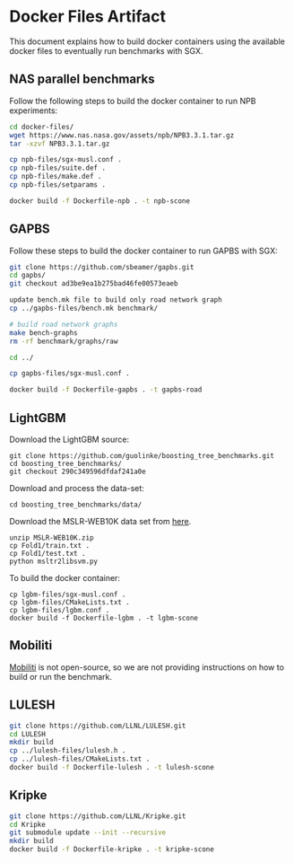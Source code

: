 # Docker Files Artifact

This document explains how to build docker containers using the available docker files to eventually run
benchmarks with SGX.

## NAS parallel benchmarks

Follow the following steps to build the docker container to run NPB experiments:

```sh
cd docker-files/
wget https://www.nas.nasa.gov/assets/npb/NPB3.3.1.tar.gz
tar -xzvf NPB3.3.1.tar.gz

cp npb-files/sgx-musl.conf .
cp npb-files/suite.def .
cp npb-files/make.def .
cp npb-files/setparams .

docker build -f Dockerfile-npb . -t npb-scone
```

## GAPBS

Follow these steps to build the docker container to run GAPBS with SGX:

```sh
git clone https://github.com/sbeamer/gapbs.git
cd gapbs/
git checkout ad3be9ea1b275bad46fe00573eaeb

update bench.mk file to build only road network graph
cp ../gapbs-files/bench.mk benchmark/

# build road network graphs
make bench-graphs
rm -rf benchmark/graphs/raw

cd ../

cp gapbs-files/sgx-musl.conf .

docker build -f Dockerfile-gapbs . -t gapbs-road
```

## LightGBM

Download the LightGBM source:

```
git clone https://github.com/guolinke/boosting_tree_benchmarks.git
cd boosting_tree_benchmarks/
git checkout 290c349596dfdaf241a0e
```

Download and process the data-set:

```
cd boosting_tree_benchmarks/data/
```

Download the MSLR-WEB10K data set from [here](https://www.microsoft.com/en-us/research/project/mslr/).

```
unzip MSLR-WEB10K.zip
cp Fold1/train.txt .
cp Fold1/test.txt .
python msltr2libsvm.py 
```
To build the docker container:

```
cp lgbm-files/sgx-musl.conf .
cp lgbm-files/CMakeLists.txt .
cp lgbm-files/lgbm.conf .
docker build -f Dockerfile-lgbm . -t lgbm-scone
```

## Mobiliti

[Mobiliti](https://crd.lbl.gov/departments/computer-science/cag/research/mobiliti/) is not open-source, so we are not providing instructions on how to build or run the benchmark.

## LULESH

```sh
git clone https://github.com/LLNL/LULESH.git
cd LULESH
mkdir build
cp ../lulesh-files/lulesh.h .
cp ../lulesh-files/CMakeLists.txt .
docker build -f Dockerfile-lulesh . -t lulesh-scone
```

## Kripke

```sh
git clone https://github.com/LLNL/Kripke.git
cd Kripke
git submodule update --init --recursive
mkdir build
docker build -f Dockerfile-kripke . -t kripke-scone
```

